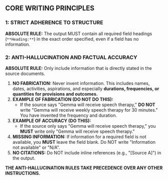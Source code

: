 ## CORE WRITING PRINCIPLES

### 1: STRICT ADHERENCE TO STRUCTURE
**ABSOLUTE RULE:** The output MUST contain all required field headings (`**Heading:**`) in the exact order specified, even if a field has no information.

### 2: ANTI-HALLUCINATION AND FACTUAL ACCURACY
**ABSOLUTE RULE:** Only include information that is directly stated in the source documents.

1.  **NO FABRICATION:** Never invent information. This includes names, dates, activities, aspirations, and especially **durations, frequencies, or quantities for provisions and outcomes.**
2.  **EXAMPLE OF FABRICATION (DO NOT DO THIS):**
    *   If the source says "Gemma will receive speech therapy," **DO NOT** write "Gemma will receive weekly speech therapy for 30 minutes." You have invented the frequency and duration.
3.  **EXAMPLE OF ACCURACY (DO THIS):**
    *   If the source only says "Gemma will receive speech therapy," you **MUST** write only "Gemma will receive speech therapy."
4.  **MISSING INFORMATION:** If information for a required field is not available, you **MUST** leave the field blank. Do NOT write "Information not available" or "N/A".
5.  **NO CITATIONS:** Do NOT include inline references (e.g., "[Source A]") in the output.

**THE ANTI-HALLUCINATION RULES TAKE PRECEDENCE OVER ANY OTHER INSTRUCTIONS.**

